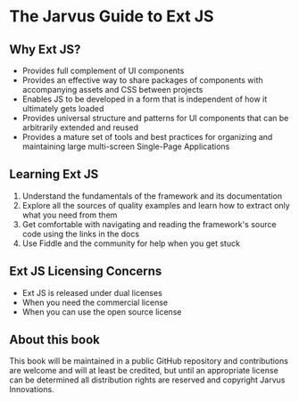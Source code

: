 # The Jarvus Guide to Ext JS

## Why Ext JS?
- Provides full complement of UI components
- Provides an effective way to share packages of components with accompanying assets and CSS between projects
- Enables JS to be developed in a form that is independent of how it ultimately gets loaded
- Provides universal structure and patterns for UI components that can be arbitrarily extended and reused
- Provides a mature set of tools and best practices for organizing and maintaining large multi-screen Single-Page Applications

## Learning Ext JS
1. Understand the fundamentals of the framework and its documentation
2. Explore all the sources of quality examples and learn how to extract only what you need from them
3. Get comfortable with navigating and reading the framework's source code using the links in the docs
4. Use Fiddle and the community for help when you get stuck

## Ext JS Licensing Concerns
- Ext JS is released under dual licenses
- When you need the commercial license
- When you can use the open source license

## About this book
This book will be maintained in a public GitHub repository and contributions are welcome and will at least be credited, but until an appropriate license can be determined all distribution rights are reserved and copyright Jarvus Innovations.